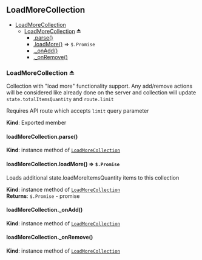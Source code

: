 <a name="module_LoadMoreCollection"></a>
## LoadMoreCollection

* [LoadMoreCollection](#module_LoadMoreCollection)
  * [LoadMoreCollection](#exp_module_LoadMoreCollection--LoadMoreCollection) ⏏
    * [.parse()](#module_LoadMoreCollection--LoadMoreCollection#parse)
    * [.loadMore()](#module_LoadMoreCollection--LoadMoreCollection#loadMore) ⇒ <code>$.Promise</code>
    * [._onAdd()](#module_LoadMoreCollection--LoadMoreCollection#_onAdd)
    * [._onRemove()](#module_LoadMoreCollection--LoadMoreCollection#_onRemove)

<a name="exp_module_LoadMoreCollection--LoadMoreCollection"></a>
### LoadMoreCollection ⏏
Collection with "load more" functionality support. Any add/remove actions will be considered like already doneon the server and collection will update `state.totalItemsQuantity` and `route.limit`Requires API route which accepts `limit` query parameter

**Kind**: Exported member  
<a name="module_LoadMoreCollection--LoadMoreCollection#parse"></a>
#### loadMoreCollection.parse()
**Kind**: instance method of <code>[LoadMoreCollection](#exp_module_LoadMoreCollection--LoadMoreCollection)</code>  
<a name="module_LoadMoreCollection--LoadMoreCollection#loadMore"></a>
#### loadMoreCollection.loadMore() ⇒ <code>$.Promise</code>
Loads additional state.loadMoreItemsQuantity items to this collection

**Kind**: instance method of <code>[LoadMoreCollection](#exp_module_LoadMoreCollection--LoadMoreCollection)</code>  
**Returns**: <code>$.Promise</code> - promise  
<a name="module_LoadMoreCollection--LoadMoreCollection#_onAdd"></a>
#### loadMoreCollection._onAdd()
**Kind**: instance method of <code>[LoadMoreCollection](#exp_module_LoadMoreCollection--LoadMoreCollection)</code>  
<a name="module_LoadMoreCollection--LoadMoreCollection#_onRemove"></a>
#### loadMoreCollection._onRemove()
**Kind**: instance method of <code>[LoadMoreCollection](#exp_module_LoadMoreCollection--LoadMoreCollection)</code>  
